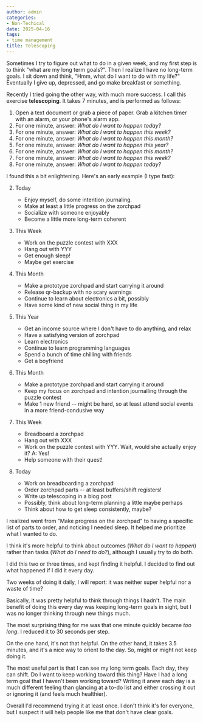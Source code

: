 ```yaml
---
author: admin
categories:
- Non-Techical
date: 2025-04-16
tags:
- time management
title: Telescoping
---
```


Sometimes I try to figure out what to do in a given week, and my first step is to think "what are my long term goals?". Then I realize I have no long-term goals. I sit down and think, "Hmm, what do I want to do with my life?" Eventually I give up, depressed, and go make breakfast or something.

Recently I tried going the other way, with much more success. I call this exercise **telescoping**. It takes 7 minutes, and is performed as follows:

1. Open a text document or grab a piece of paper. Grab a kitchen timer with an alarm, or your phone's alarm app.
2. For one minute, answer: *What do I want to happen today?*
4. For one minute, answer: *What do I want to happen this week?*
5. For one minute, answer: *What do I want to happen this month?*
6. For one minute, answer: *What do I want to happen this year?*
7. For one minute, answer: *What do I want to happen this month?*
8. For one minute, answer: *What do I want to happen this week?*
9. For one minute, answer: *What do I want to happen today?*

I found this a bit enlightening. Here's an early example (I type fast):

2. Today
    - Enjoy myself, do some intention journaling.
    - Make at least a little progress on the zorchpad
    - Socialize with someone enjoyably
    - Become a little more long-term coherent
    
3. This Week
    - Work on the puzzle contest with XXX
    - Hang out with YYY
    - Get enough sleep!
    - Maybe get exercise

4. This Month
    - Make a prototype zorchpad and start carrying it around
    - Release qr-backup with no scary warnings
    - Continue to learn about electronics a bit, possibly
    - Have some kind of new social thing in my life

5. This Year
    - Get an income source where I don't have to do anything, and relax
    - Have a satisfying version of zorchpad
    - Learn electronics
    - Continue to learn programming languages
    - Spend a bunch of time chilling with friends
    - Get a boyfriend

6. This Month
    - Make a prototype zorchpad and start carrying it around
    - Keep my focus on zorchpad and intention journalling through the puzzle contest
    - Make 1 new friend --  might be hard, so at least attend social events in a more friend-condusive way

7. This Week
    - Breadboard a zorchpad
    - Hang out with XXX
    - Work on the puzzle contest with YYY. Wait, would she actually enjoy it? A: Yes!
    - Help someone with their quest!

8. Today
    - Work on breadboarding a zorchpad
    - Order zorchpad parts -- at least buffers/shift registers!
    - Write up telescoping in a blog post
    - Possibly, think about long-term planning a little maybe perhaps
    - Think about how to get sleep consistently, maybe?

I realized went from "Make progress on the zorchpad" to having a specific list of parts to order, and noticing I needed sleep. It helped me prioritize what I wanted to do.

I think it's more helpful to think about outcomes (*What do I want to happen*) rather than tasks (*What do I need to do?*), although I usually try to do both.

I did this two or three times, and kept finding it helpful. I decided to find out what happened if I did it every day.

Two weeks of doing it daily, I will report: it was neither super helpful nor a waste of time?

Basically, it was pretty helpful to think through things I hadn't. The main benefit of doing this every day was keeping long-term goals in sight, but I was no longer thinking through new things much.

The most surprising thing for me was that one minute quickly became *too long*. I reduced it to 30 seconds per step.

On the one hand, it's not that helpful. On the other hand, it takes 3.5 minutes, and it's a nice way to orient to the day. So, might or might not keep doing it.

The most useful part is that I can see my long term goals. Each day, they can shift. Do I want to keep working toward this thing? Have I had a long term goal that I haven't been working toward? Writing it anew each day is a much different feeling than glancing at a to-do list and either crossing it out or ignoring it (and feels much healthier).

Overall I'd recommend trying it at least once. I don't think it's for everyone, but I suspect it will help people like me that don't have clear goals.
